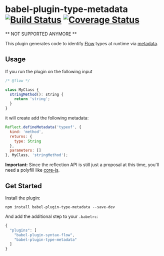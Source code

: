 # babel-plugin-type-metadata [![Build Status](https://travis-ci.org/stephanos/babel-plugin-type-metadata.svg)](https://travis-ci.org/stephanos/babel-plugin-type-metadata) [![Coverage Status](https://coveralls.io/repos/stephanos/babel-plugin-type-metadata/badge.svg?branch=master&service=github)](https://coveralls.io/github/stephanos/babel-plugin-type-metadata?branch=master)


** NOT SUPPORTED ANYMORE **


This plugin generates code to identify
[Flow](http://flowtype.org/)
types at runtime via
[metadata](https://github.com/rbuckton/ReflectDecorators).


## Usage

If you run the plugin on the following input

```js
/* @flow */

class MyClass {
  stringMethod(): string {
    return 'string';
  }
}
```

it will create add the following metadata:

```js
Reflect.defineMetadata('typeof', {
  kind: 'method',
  returns: {
    type: String
  },
  parameters: []
}, MyClass, 'stringMethod');
```

**Important:** Since the reflection API is still just a proposal at this time,
you'll need a polyfill like [core-js](https://github.com/zloirock/core-js).


## Get Started

Install the plugin:

```
npm install babel-plugin-type-metadata --save-dev
```

And add the additional step to your `.babelrc`:

```js
{
  "plugins": [
    "babel-plugin-syntax-flow",
    "babel-plugin-type-metadata"
  ]
}
```
